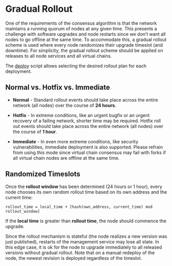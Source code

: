# Gradual Rollout

One of the requirements of the consensus algorithm is that the network maintains a running quorum of nodes at any given time. This presents a challenge with software upgrades and node restarts since we don’t want all nodes to go offline at the same time. To accommodate this, a gradual rollout scheme is used where every node randomizes their upgrade timeslot (and downtime). For simplicity, the gradual rollout scheme should be applied on releases to all node services and all virtual chains.

The [deploy](README.md#deploy-tool) script allows selecting the desired rollout plan for each deployment.

## Normal vs. Hotfix vs. Immediate

* **Normal** - Standard rollout events should take place across the entire network (all nodes) over the course of **24 hours**.
 
* **Hotfix** - In extreme conditions, like an urgent bugfix or an urgent recovery of a failing network, shorter time may be required. Hotfix roll out events should take place across the entire network (all nodes) over the course of **1 hour**.

* **Immediate** - In even more extreme conditions, like security vulnerabilities, immediate deployment is also supported. Please refrain from using this mode since virtual chain consensus may fail with forks if all virtual chain nodes are offline at the same time.

## Randomized Timeslots

Once the **rollout window** has been determined (24 hours or 1 hour), every node chooses its own random rollout time based on its own address and the current time:

```
rollout_time = local_time + [hash(own_address, current_time) mod rollout_window]
```

If the **local time** is greater than **rollout time**, the node should commence the upgrade.

Since the rollout mechanism is stateful (the node realizes a new version was just published), restarts of the management service may lose all state. In this edge case, it is ok for the node to upgrade immediately to all released versions without gradual rollout. Note that on a manual redeploy of the node, the newest revision is deployed regardless of the timeslot.
